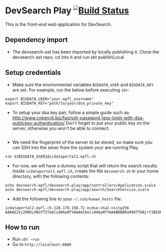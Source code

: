 # DevSearch Play [![Build Status](https://travis-ci.org/devsearch-epfl/devsearch-play.svg?branch=master)](https://travis-ci.org/devsearch-epfl/devsearch-play)

This is the front-end web application for DevSearch.


## Dependency import

- The devsearch-ast has been imported by locally publishing it. Clone the devsearch-ast repo, cd into it and run sbt publishLocal

## Setup credentials

- Make sure the environmental variables `BIGDATA_USER` and `BIGDATA_KEY` are set. For example, run the below before executing `sbt`:
```
export BIGDATA_USER="your_epfl_username"
export BIGDATA_KEY="path/to/your/dsa_private_key"

```
- To setup your dsa key pair, follow a simple guide such as: http://www.cyberciti.biz/faq/ssh-password-less-login-with-dsa-publickey-authentication/
Don't forget to put your public key on the server, otherwise you won't be able to connect.
```

```
- We need the fingerprint of the server to be stored, so make sure you can SSH into the sever from the system your are running Play.
```
ssh ${BIGDATA_USER}@icdataportal2.epfl.ch
```
- For now, we will have a dummy script that will return the search results. Inside `icdataportal2.epfl.ch`, create the file `devsearch.sh` in your home directory, with the following contents:
```
echo devsearch-epfl/devsearch-play/app/controllers/Application.scala
echo devsearch-epfl/devsearch-play/app/search/SearchService.scala
```
- Add the following line to your `~/.ssh/known_hosts` file:
```
icdataportal2.epfl.ch,128.178.150.72 ecdsa-sha2-nistp256 AAAAE2VjZHNhLXNoYTItbmlzdHAyNTYAAAAIbmlzdHAyNTYAAABBBBRa9987TbNjrY1BIUR+B3YTdvHM84z1qKVY0GMgqHvFNfXW+Puh51qve2sKBvZBnrxJYykcN7WKpbkGityZIF4=
```

## How to run

- Run `sbt ~run`
- Go to `http://localhost:9000`
